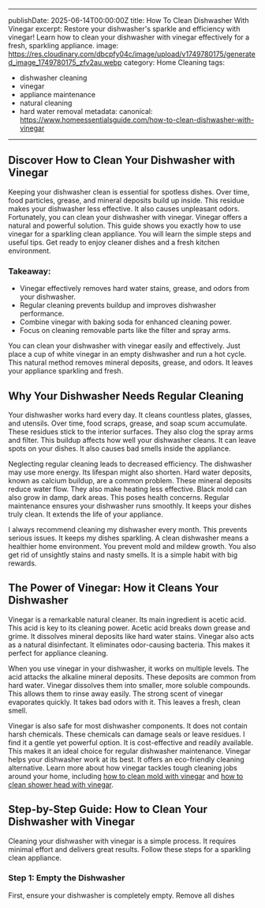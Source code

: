 
---
publishDate: 2025-06-14T00:00:00Z
title: How To Clean Dishwasher With Vinegar
excerpt: Restore your dishwasher's sparkle and efficiency with vinegar! Learn how to clean your dishwasher with vinegar effectively for a fresh, sparkling appliance.
image: https://res.cloudinary.com/dbcpfy04c/image/upload/v1749780175/generated_image_1749780175_zfv2au.webp
category: Home Cleaning
tags:
  - dishwasher cleaning
  - vinegar
  - appliance maintenance
  - natural cleaning
  - hard water removal
metadata:
  canonical: https://www.homeessentialsguide.com/how-to-clean-dishwasher-with-vinegar
---

## Discover How to Clean Your Dishwasher with Vinegar

Keeping your dishwasher clean is essential for spotless dishes. Over time, food particles, grease, and mineral deposits build up inside. This residue makes your dishwasher less effective. It also causes unpleasant odors. Fortunately, you can clean your dishwasher with vinegar. Vinegar offers a natural and powerful solution. This guide shows you exactly how to use vinegar for a sparkling clean appliance. You will learn the simple steps and useful tips. Get ready to enjoy cleaner dishes and a fresh kitchen environment.

### Takeaway:
*   Vinegar effectively removes hard water stains, grease, and odors from your dishwasher.
*   Regular cleaning prevents buildup and improves dishwasher performance.
*   Combine vinegar with baking soda for enhanced cleaning power.
*   Focus on cleaning removable parts like the filter and spray arms.

You can clean your dishwasher with vinegar easily and effectively. Just place a cup of white vinegar in an empty dishwasher and run a hot cycle. This natural method removes mineral deposits, grease, and odors. It leaves your appliance sparkling and fresh.

## Why Your Dishwasher Needs Regular Cleaning

Your dishwasher works hard every day. It cleans countless plates, glasses, and utensils. Over time, food scraps, grease, and soap scum accumulate. These residues stick to the interior surfaces. They also clog the spray arms and filter. This buildup affects how well your dishwasher cleans. It can leave spots on your dishes. It also causes bad smells inside the appliance.

Neglecting regular cleaning leads to decreased efficiency. The dishwasher may use more energy. Its lifespan might also shorten. Hard water deposits, known as calcium buildup, are a common problem. These mineral deposits reduce water flow. They also make heating less effective. Black mold can also grow in damp, dark areas. This poses health concerns. Regular maintenance ensures your dishwasher runs smoothly. It keeps your dishes truly clean. It extends the life of your appliance.

I always recommend cleaning my dishwasher every month. This prevents serious issues. It keeps my dishes sparkling. A clean dishwasher means a healthier home environment. You prevent mold and mildew growth. You also get rid of unsightly stains and nasty smells. It is a simple habit with big rewards.

## The Power of Vinegar: How it Cleans Your Dishwasher

Vinegar is a remarkable natural cleaner. Its main ingredient is acetic acid. This acid is key to its cleaning power. Acetic acid breaks down grease and grime. It dissolves mineral deposits like hard water stains. Vinegar also acts as a natural disinfectant. It eliminates odor-causing bacteria. This makes it perfect for appliance cleaning.

When you use vinegar in your dishwasher, it works on multiple levels. The acid attacks the alkaline mineral deposits. These deposits are common from hard water. Vinegar dissolves them into smaller, more soluble compounds. This allows them to rinse away easily. The strong scent of vinegar evaporates quickly. It takes bad odors with it. This leaves a fresh, clean smell.

Vinegar is also safe for most dishwasher components. It does not contain harsh chemicals. These chemicals can damage seals or leave residues. I find it a gentle yet powerful option. It is cost-effective and readily available. This makes it an ideal choice for regular dishwasher maintenance. Vinegar helps your dishwasher work at its best. It offers an eco-friendly cleaning alternative. Learn more about how vinegar tackles tough cleaning jobs around your home, including [how to clean mold with vinegar](https://homeessentialsguide.com/how-to-clean-mold-with-vinegar) and [how to clean shower head with vinegar](https://homeessentialsguide.com/how-to-clean-shower-head-with-vinegar).

## Step-by-Step Guide: How to Clean Your Dishwasher with Vinegar

Cleaning your dishwasher with vinegar is a simple process. It requires minimal effort and delivers great results. Follow these steps for a sparkling clean appliance.

### Step 1: Empty the Dishwasher

First, ensure your dishwasher is completely empty. Remove all dishes